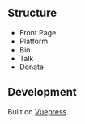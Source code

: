 ## Structure
* Front Page
* Platform
* Bio
* Talk
* Donate

## Development
Built on [Vuepress](https://github,com/funkhaus/vuepress).
